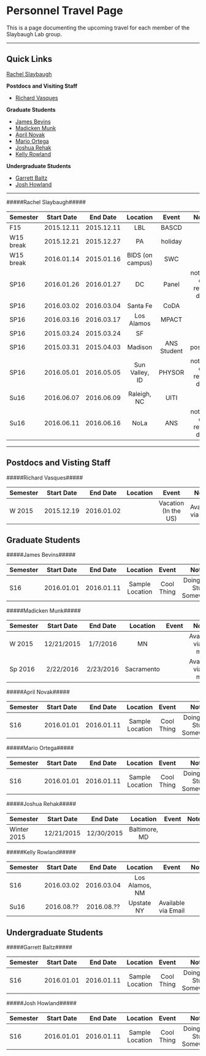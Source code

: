 # Personnel Travel Page

This is a page documenting the upcoming travel for each member of the Slaybaugh Lab group. 

---
## Quick Links ##

[Rachel Slaybaugh](#rachel-slaybaugh)

**Postdocs and Visiting Staff**

* [Richard Vasques](#richard-vasques)

**Graduate Students**

* [James Bevins](#james-bevins)
* [Madicken Munk](#madicken-munk)
* [April Novak](#april-novak)
* [Mario Ortega](#mario-ortega)
* [Joshua Rehak](#joshua-rehak)
* [Kelly Rowland](#kelly-rowland)

**Undergraduate Students** 

* [Garrett Baltz](#garrett-baltz)
* [Josh Howland](#josh-howland)

---
#####Rachel Slaybaugh#####

| Semester  | Start Date  | End Date | Location | Event | Notes |
| ----------|:-----------:| :-------:| :-------:| :----:| :----:|
| F15	  | 2015.12.11 |	2015.12.11  | 	LBL	 | BASCD	 |  | 
| W15 break	| 2015.12.21 | 	2015.12.27 | 	PA	 | holiday	 |  | 
| W15 break| 	2016.01.14| 	2015.01.16 | 	BIDS (on campus) | 	SWC	 |  | 
| SP16	| 2016.01.26 | 	2016.01.27 | 	DC | 	Panel | 	not sure on return date | 
| SP16	| 2016.03.02 | 	2016.03.04 | 	Santa Fe  | 	CoDA	 |  | 
| SP16	| 2016.03.16 | 	2016.03.17 | 	Los Alamos | 	MPACT	 |  | 
| SP16	| 2015.03.24 | 	2015.03.24 | 	SF		 |   |   | 
| SP16	| 2015.03.31 |	2015.04.03 | 	Madison  | 	ANS Student | 	possible | 
| SP16	| 2016.05.01 |	2016.05.05 | 	Sun Valley, ID | 	PHYSOR | 	not sure on return date | 
| Su16	| 2016.06.07 |	2016.06.09 | 	Raleigh, NC | 	UITI |  | 	
| Su16	| 2016.06.11 |	2016.06.16 | 	NoLa | 	ANS  |  	not sure on return date | 

---
## Postdocs and Visting Staff ##

#####Richard Vasques#####

| Semester  | Start Date  | End Date | Location | Event | Notes |
| ----------|:-----------:| :-------:| :-------:| :----:| :----:|
| W 2015  | 2015.12.19  | 2016.01.02  |  | Vacation (In the US)  | 	Available via Email | 

## Graduate Students ##

#####James Bevins#####

| Semester  | Start Date  | End Date | Location | Event | Notes |
| ----------|:-----------:| :-------:| :-------:| :----:| :----:|
| S16	  | 2016.01.01 |	2016.01.11  | 	Sample Location	 | Cool Thing | Doing Cool Stuff Somewhere |  

#####Madicken Munk#####

| Semester  | Start Date  | End Date | Location | Event | Notes |
| ----------|:-----------:| :-------:| :-------:| :----:| :----:|
| W 2015  | 12/21/2015 | 1/7/2016  | MN	  |   | Available via e-mail  | 
| Sp 2016 | 2/22/2016 | 2/23/2016  | Sacramento  |  | 	Available via e-mail |  

#####April Novak#####

| Semester  | Start Date  | End Date | Location | Event | Notes |
| ----------|:-----------:| :-------:| :-------:| :----:| :----:|
| S16	  | 2016.01.01 |	2016.01.11  | 	Sample Location	 | Cool Thing | Doing Cool Stuff Somewhere | 

#####Mario Ortega#####

| Semester  | Start Date  | End Date | Location | Event | Notes |
| ----------|:-----------:| :-------:| :-------:| :----:| :----:|
| S16	  | 2016.01.01 |	2016.01.11  | 	Sample Location	 | Cool Thing | Doing Cool Stuff Somewhere | 


#####Joshua Rehak#####

| Semester  | Start Date  | End Date | Location | Event | Notes |
| ----------|:-----------:| :-------:| :-------:| :----:| :----:|
| Winter 2015  | 12/21/2015  | 12/30/2015  | Baltimore, MD  |   |   | 


#####Kelly Rowland#####

| Semester  | Start Date  | End Date | Location | Event | Notes |
| ----------|:-----------:| :-------:| :-------:| :----:| :----:|
| S16	 | 2016.03.02  | 	2016.03.04  | 	Los Alamos, NM	 |  | 
| Su16	 | 2016.08.??  | 	2016.08.??  | 	Upstate NY	 | Available via Email | 


## Undergraduate Students ##

#####Garrett Baltz#####

| Semester  | Start Date  | End Date | Location | Event | Notes |
| ----------|:-----------:| :-------:| :-------:| :----:| :----:|
| S16	  | 2016.01.01 |	2016.01.11  | 	Sample Location	 | Cool Thing | Doing Cool Stuff Somewhere | 


#####Josh Howland#####

| Semester  | Start Date  | End Date | Location | Event | Notes |
| ----------|:-----------:| :-------:| :-------:| :----:| :----:|
| S16	  | 2016.01.01 |	2016.01.11  | 	Sample Location	 | Cool Thing | Doing Cool Stuff Somewhere | 

